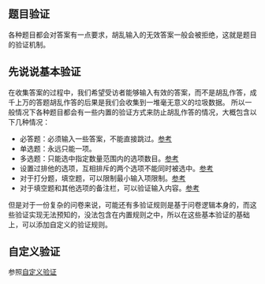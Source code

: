 ## 题目验证

各种题目都会对答案有一点要求，胡乱输入的无效答案一般会被拒绝，这就是题目的验证机制。

## 先说说基本验证
在收集答案的过程中，我们希望受访者能够输入有效的答案，而不是胡乱作答，成千上万的答题胡乱作答的后果是我们会收集到一堆毫无意义的垃圾数据。
所以一般情况下各种题目都会有一些内置的验证方式来防止胡乱作答的情况，大概包含以下几种情况：
+ 必答题：必须输入一些答案，不能直接跳过。[参考](../node-setting/common.md#必答题)
+ 单选题：永远只能一项。
+ 多选题：只能选中指定数量范围内的选项数目。[参考](../node-setting/common.md#多选题)
+ 设置过排他的选项，互相排斥的两个选项不能同时被选中。[参考](../node-setting/option-exclude.md)
+ 对于打分题，填空题，可以限制最小输入项限制。[参考](../node-setting/common.md#最小输入项限制)
+ 对于填空题和其他选项的备注栏，可以验证输入内容。[参考](../node-setting/input-validation.md)

但是对于一份复杂的问卷来说，可能还有多验证规则是基于问卷逻辑本身的，而这些验证实现无法预知的，没法包含在内置规则之中，所以在这些基本验证的基础上，可以添加自定义的验证规则。

## 自定义验证

参照[自定义验证](../node-setting/custom-validation.md)